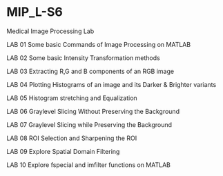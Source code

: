 # MIP_L-S6
Medical Image Processing Lab

LAB 01 Some basic Commands of Image Processing on MATLAB

LAB 02 Some basic Intensity Transformation methods

LAB 03 Extracting R,G and B components of an RGB image

LAB 04 Plotting Histograms of an image and its Darker & Brighter variants

LAB 05 Histogram stretching and Equalization

LAB 06 Graylevel Slicing Without Preserving the Background

LAB 07 Graylevel Slicing while Preserving the Background

LAB 08 ROI Selection and Sharpening the ROI

LAB 09 Explore Spatial Domain Filtering

LAB 10 Explore fspecial and imfilter functions on MATLAB
